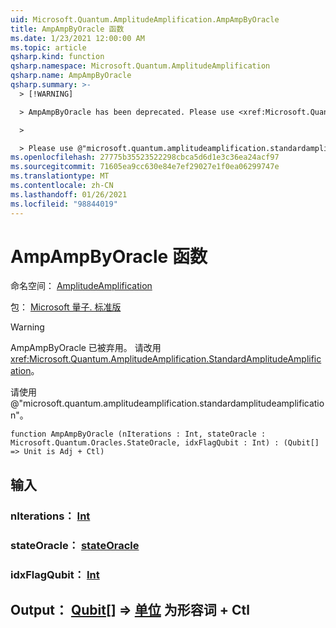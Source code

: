```yaml
---
uid: Microsoft.Quantum.AmplitudeAmplification.AmpAmpByOracle
title: AmpAmpByOracle 函数
ms.date: 1/23/2021 12:00:00 AM
ms.topic: article
qsharp.kind: function
qsharp.namespace: Microsoft.Quantum.AmplitudeAmplification
qsharp.name: AmpAmpByOracle
qsharp.summary: >-
  > [!WARNING]

  > AmpAmpByOracle has been deprecated. Please use <xref:Microsoft.Quantum.AmplitudeAmplification.StandardAmplitudeAmplification> instead.

  >

  > Please use @"microsoft.quantum.amplitudeamplification.standardamplitudeamplification".
ms.openlocfilehash: 27775b35523522298cbca5d6d1e3c36ea24acf97
ms.sourcegitcommit: 71605ea9cc630e84e7ef29027e1f0ea06299747e
ms.translationtype: MT
ms.contentlocale: zh-CN
ms.lasthandoff: 01/26/2021
ms.locfileid: "98844019"
---
```

# <a name="ampampbyoracle-function"></a>AmpAmpByOracle 函数

命名空间： [AmplitudeAmplification](xref:Microsoft.Quantum.AmplitudeAmplification)

包： [Microsoft 量子. 标准版](https://nuget.org/packages/Microsoft.Quantum.Standard)


> [!WARNING]
> AmpAmpByOracle 已被弃用。 请改用 <xref:Microsoft.Quantum.AmplitudeAmplification.StandardAmplitudeAmplification>。
>
> 请使用 @"microsoft.quantum.amplitudeamplification.standardamplitudeamplification"。



```qsharp
function AmpAmpByOracle (nIterations : Int, stateOracle : Microsoft.Quantum.Oracles.StateOracle, idxFlagQubit : Int) : (Qubit[] => Unit is Adj + Ctl)
```


## <a name="input"></a>输入

### <a name="niterations--int"></a>nIterations： [Int](xref:microsoft.quantum.lang-ref.int)




### <a name="stateoracle--stateoracle"></a>stateOracle： [stateOracle](xref:Microsoft.Quantum.Oracles.StateOracle)




### <a name="idxflagqubit--int"></a>idxFlagQubit： [Int](xref:microsoft.quantum.lang-ref.int)





## <a name="output--qubit--unit--is-adj--ctl"></a>Output： [Qubit](xref:microsoft.quantum.lang-ref.qubit)[] => [单位](xref:microsoft.quantum.lang-ref.unit)  为形容词 + Ctl

